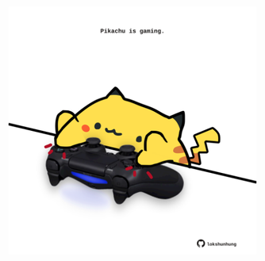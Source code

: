 <!-- built at 19/02/2025, 14:00:43 UTC -->
<p align="center">
  <img width="500" height="500" src="./ReadmeImage.svg">
</p>
